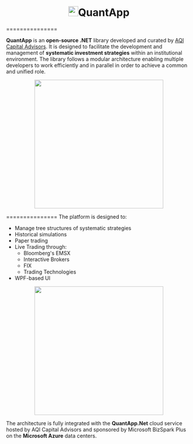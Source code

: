 <h1 align="center"><img src="http://www.aqicapital.com/Images/QuantAppICO.png" width=27 />QuantApp</h1>
===============

<b>QuantApp</b> is an <b>open-source .NET</b> library developed and curated by <a href="http://www.aqicapital.com">AQI Capital Advisors</a>. It is designed to facilitate the development and management of <b>systematic investment strategies</b> within an institutional environment. The library follows a modular architecture enabling multiple developers to work efficiently and in parallel in order to achieve a common and unified role.

<p align="center"><img src="http://www.aqicapital.com/Images/AQIWordCloud.png" width=350/></p>

===============
The platform is designed to:
<ul>
  <li>Manage tree structures of systematic strategies</li>
  <li>Historical simulations</li>
  <li>Paper trading</li>
  <li>Live Trading through:
    <ul>
      <li>Bloomberg's EMSX</li>
      <li>Interactive Brokers</li>
      <li>FIX</li>
      <li>Trading Technologies</li>
    </ul>
  </li>
  <li>WPF-based UI</li>
</ul>

<p align="center"><img src="http://www.aqicapital.com/Images/QuantApp_Laptop.png" width=350/></p>

The architecture is fully integrated with the <b>QuantApp.Net</b> cloud service hosted by AQI Capital Advisors and sponsored by Microsoft BizSpark Plus on the <b>Microsoft Azure</b> data centers. 
